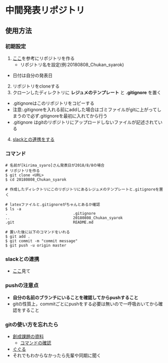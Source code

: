 # 中間発表リポジトリ

## 使用方法

### 初期設定
1. [ここ](https://github.com/hillive/documents/wiki/リポジトリを作る)を参考にリポジトリを作る
	* リポジトリ名を設定(例:20180808\_Chukan\_syarok)
  * 日付は自分の発表日
2. リポジトリをcloneする
3. クローンしたディレクトリに **レジュメのテンプレート** と **.gitignore** を置く
  * .gitignoreはこのリポジトリをコピーする
  * 注意:.gitignoreを入れる前にaddした場合はゴミファイルがgitに上がってしまうので必ず.gitignoreを最初に入れてから行う
  * .gitignore はgitのリポジトリにアップロードしないファイルが記述されている
4. [slackとの連携をする](https://github.com/hillive/YYYYMMDD_Chukan_syarok#slack%E3%81%A8%E3%81%AE%E9%80%A3%E6%90%BA)

### コマンド
```shell
# 名前が[kirima_syaro]さん発表日が2018/8/8の場合
# リポジトリを作る
$ git clone <URL>
$ cd 20180808_Chukan_syarok

# 作成したディレクトリにこのリポジトリにあるレジュメのテンプレートと.gitignoreを置く

# latexファイルと.gitignoreがちゃんとあるか確認
$ ls -a
.                             .gitignore
..                            20180808_Chukan_syarok
.git                          README.md

# 置いた後に以下のコマンドをいれる
$ git add .
$ git commit -m "commit message"
$ git push -u origin master
```

### slackとの連携
- [ここ](https://github.com/hillive/documents/wiki/GitHubとSlackの連携)見て

### pushの注意点
* **自分の名前のブランチにいることを確認してからpushすること**
* gitの性質上，commitごとにpushをする必要は無いので一呼吸おいてから確認をすること

### gitの使い方を忘れたら
- [創成課題の資料](https://github.com/hillive/documents)
  - [コマンドの確認](https://github.com/hillive/documents/wiki/Git%E5%85%A5%E9%96%80)
- [ぐぐる](https://www.google.co.jp)
- それでもわからなかったら先輩や同期に聞く
